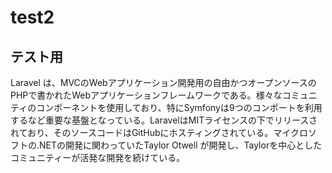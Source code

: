 # test2
## テスト用
Laravel は、MVCのWebアプリケーション開発用の自由かつオープンソースのPHPで書かれたWebアプリケーションフレームワークである。様々なコミュニティのコンポーネントを使用しており、特にSymfonyは9つのコンポートを利用するなど重要な基盤となっている。LaravelはMITライセンスの下でリリースされており、そのソースコードはGitHubにホスティングされている。マイクロソフトの.NETの開発に関わっていたTaylor Otwell が開発し、Taylorを中心としたコミュニティーが活発な開発を続けている。